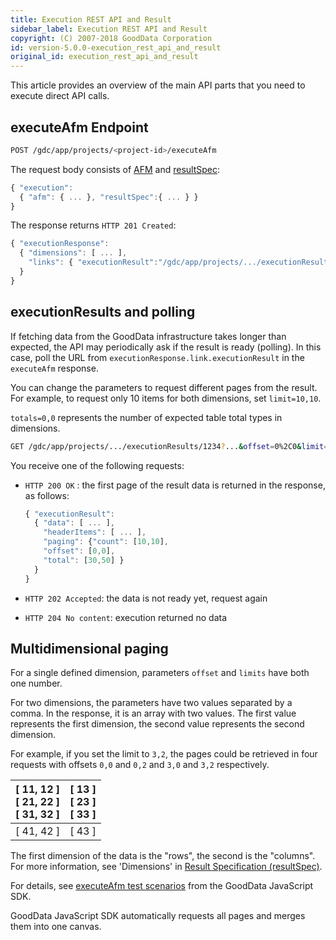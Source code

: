 ```yaml
---
title: Execution REST API and Result
sidebar_label: Execution REST API and Result
copyright: (C) 2007-2018 GoodData Corporation
id: version-5.0.0-execution_rest_api_and_result
original_id: execution_rest_api_and_result
---
```


This article provides an overview of the main API parts that you need to execute direct API calls.

## executeAfm Endpoint

```bash
POST /gdc/app/projects/<project-id>/executeAfm
```

The request body consists of [AFM](afm.md) and [resultSpec](result_spec.md):

```javascript
{ "execution":
  { "afm": { ... }, "resultSpec":{ ... } }
}
```

The response returns `HTTP 201 Created`:

```javascript
{ "executionResponse":
  { "dimensions": [ ... ],
    "links": { "executionResult":"/gdc/app/projects/.../executionResults/1234?...&offset=0%2C0&limit=1000%2C1000&dimensions=2&totals=0%2C0" }
  }
}
```

## executionResults and polling

If fetching data from the GoodData infrastructure takes longer than expected, the API may periodically ask if the result is ready (polling). In this case, poll the URL from `executionResponse.link.executionResult` in the `executeAfm` response.

You can change the parameters to request different pages from the result. For example, to request only 10 items for both dimensions, set `limit=10,10`.

`totals=0,0` represents the number of expected table total types in dimensions.

```bash
GET /gdc/app/projects/.../executionResults/1234?...&offset=0%2C0&limit=10%2C10&dimensions=2&totals=0%2C0
```

You receive one of the following requests:

* `HTTP 200 OK`
  : the first page of the result data is returned in the response, as follows:

  ```javascript
  { "executionResult":
    { "data": [ ... ],
      "headerItems": [ ... ],
      "paging": {"count": [10,10],
      "offset": [0,0],
      "total": [30,50] }
    }
  }
  ```

* `HTTP 202 Accepted`: the data is not ready yet, request again
* `HTTP 204 No content`: execution returned no data

## Multidimensional paging

For a single defined dimension, parameters `offset` and `limits` have both one number.

For two dimensions, the parameters have two values separated by a comma. In the response, it is an array with two values. The first value represents the first dimension, the second value represents the second dimension.

For example, if you set the limit to `3,2`, the pages could be retrieved in four requests with offsets `0,0` and `0,2` and `3,0` and `3,2` respectively.

| [ 11, 12 ] <br> [ 21, 22 ] <br> [ 31, 32 ] | [ 13 ] <br> [ 23 ] <br> [ 33 ] |
| :--- | :--- |
| [ 41, 42 ] | [ 43 ] |

The first dimension of the data is the "rows", the second is the "columns". For more information, see 'Dimensions' in [Result Specification (resultSpec)](result_specification.md).

For details, see [executeAfm test scenarios](https://github.com/gooddata/gooddata-js/blob/master/test/execution/execute-afm.test.js#L228) from the GoodData JavaScript SDK.

GoodData JavaScript SDK automatically requests all pages and merges them into one canvas.
